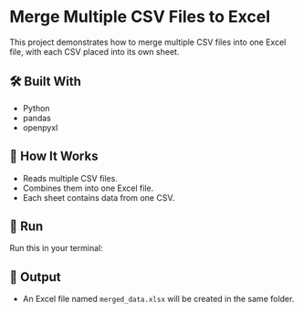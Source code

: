 # Merge Multiple CSV Files to Excel

This project demonstrates how to merge multiple CSV files into one Excel file, with each CSV placed into its own sheet.

## 🛠️ Built With
- Python
- pandas
- openpyxl

## 📁 How It Works
- Reads multiple CSV files.
- Combines them into one Excel file.
- Each sheet contains data from one CSV.

## 🚀 Run
Run this in your terminal:


## 📂 Output
- An Excel file named `merged_data.xlsx` will be created in the same folder.

